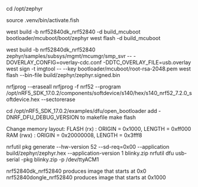 cd /opt/zephyr

source .venv/bin/activate.fish

west build -b nrf52840dk_nrf52840 -d build_mcuboot bootloader/mcuboot/boot/zephyr
west flash -d build_mcuboot

west build -b nrf52840dk_nrf52840 zephyr/samples/subsys/mgmt/mcumgr/smp_svr -- -DOVERLAY_CONFIG=overlay-cdc.conf -DDTC_OVERLAY_FILE=usb.overlay
west sign -t imgtool -- --key bootloader/mcuboot/root-rsa-2048.pem
west flash --bin-file build/zephyr/zephyr.signed.bin


nrfjprog --eraseall
nrfjprog -f nrf52 --program /opt/nRF5_SDK_17.0.2/components/softdevice/s140/hex/s140_nrf52_7.2.0_softdevice.hex --sectorerase

cd /opt/nRF5_SDK_17.0.2/examples/dfu/open_bootloader
add -DNRF_DFU_DEBUG_VERSION to makefile
make flash

Change memory layout:
  FLASH (rx) : ORIGIN = 0x1000, LENGTH = 0xff000
  RAM (rwx) :  ORIGIN = 0x20000008, LENGTH = 0x3fff8

nrfutil pkg generate --hw-version 52 --sd-req=0x00 --application build/zephyr/zephyr.hex --application-version 1 blinky.zip
nrfutil dfu usb-serial -pkg blinky.zip -p /dev/ttyACM1

nrf52840dk_nrf52840 produces image that starts at 0x0
nrf52840dongle_nrf52840 produces image that starts at 0x1000